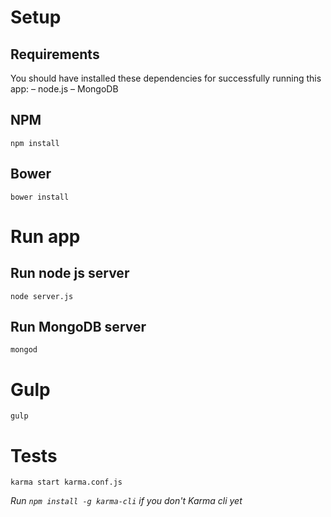 # Setup

## Requirements

You should have installed these dependencies for successfully running this app:
– node.js
– MongoDB


## NPM
```
npm install
```
## Bower
```
bower install
```

# Run app

## Run node js server
```
node server.js
```
## Run MongoDB server
```
mongod
```

# Gulp
```
gulp
```

# Tests
```
karma start karma.conf.js
```

*Run `npm install -g karma-cli` if you don't Karma cli yet*
